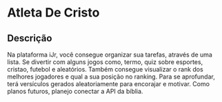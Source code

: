 # Atleta De Cristo

## Descrição
Na plataforma iJr, você consegue organizar sua tarefas, através de uma lista. Se divertir com alguns jogos como, termo, quiz sobre esportes, cristao, futebol e aleatórios. Também consegue visualizar o rank dos melhores jogadores e qual a sua posição no ranking. Para se aprofundar, terá versículos gerados aleatoriamente para encorajar e motivar. Como planos futuros, planejo conectar a API da bíblia.